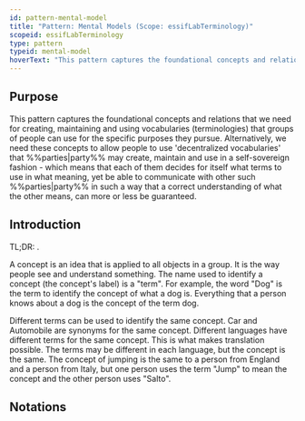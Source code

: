 ```yaml
---
id: pattern-mental-model
title: "Pattern: Mental Models (Scope: essifLabTerminology)"
scopeid: essifLabTerminology
type: pattern
typeid: mental-model
hoverText: "This pattern captures the foundational concepts and relations that we need for creating, maintaining and using  (decentralized) vocabularies (terminologies) that groups of people can use for the specific purposes they pursue."
---
```


## Purpose
<!--Concisely describe what can you do with the pattern that is (at least) harder if you didn't have it.-->
This pattern captures the foundational concepts and relations that we need for creating, maintaining and using  vocabularies (terminologies) that groups of people can use for the specific purposes they pursue. Alternatively, we need these concepts to allow people to use 'decentralized vocabularies' that %%parties|party%% may create, maintain and use in a self-sovereign fashion - which means that each of them decides for itself what terms to use in what meaning, yet be able to communicate with other such %%parties|party%% in such a way that a correct understanding of what the other means, can more or less be guaranteed.

## Introduction
<!--Gently introduce the pattern, by referring to real-world situations and using colloquial terms, so that when someone has read the text, (s)he knows what it is about, and is ready to delve into the specifics of the pattern-->
TL;DR: .

A concept is an idea that is applied to all objects in a group. It is the way people see and understand something. The name used to identify a concept (the concept's label) is a "term". For example, the word "Dog" is the term to identify the concept of what a dog is. Everything that a person knows about a dog is the concept of the term dog.

Different terms can be used to identify the same concept. Car and Automobile are synonyms for the same concept. Different languages have different terms for the same concept. This is what makes translation possible. The terms may be different in each language, but the concept is the same. The concept of jumping is the same to a person from England and a person from Italy, but one person uses the term "Jump" to mean the concept and the other person uses "Salto".

## Notations
<!--This (optional) section specifies the notations that are used, or refers to such a specification.-->

## <!-- any number of other sections, as is fit for describing the pattern -->
<!--text as appropriate for such a section -->

<!--
---
## Footnotes

[//]: # This (optional) section contains any footnotes that may have been specified in the text above.

[^1]: the text for footnote [^1] goes here.

-->